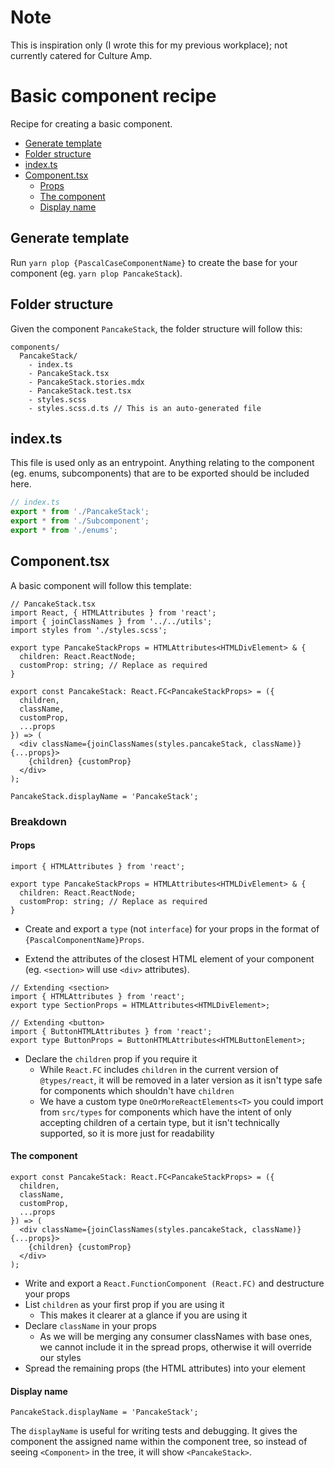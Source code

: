 # Note

This is inspiration only (I wrote this for my previous workplace); not currently catered for Culture Amp.

# Basic component recipe

Recipe for creating a basic component.

- [Generate template](#generate-template)
- [Folder structure](#folder-structure)
- [index.ts](#indexts)
- [Component.tsx](#componenttsx)
  - [Props](#props)
  - [The component](#the-component)
  - [Display name](#display-name)

## Generate template

Run `yarn plop {PascalCaseComponentName}` to create the base for your component (eg. `yarn plop PancakeStack`).

## Folder structure

Given the component `PancakeStack`, the folder structure will follow this:

```
components/
  PancakeStack/
    - index.ts
    - PancakeStack.tsx
    - PancakeStack.stories.mdx
    - PancakeStack.test.tsx
    - styles.scss
    - styles.scss.d.ts // This is an auto-generated file
```

## index.ts

This file is used only as an entrypoint.
Anything relating to the component (eg. enums, subcomponents) that are to be exported should be included here.

```ts
// index.ts
export * from './PancakeStack';
export * from './Subcomponent';
export * from './enums';
```

## Component.tsx

A basic component will follow this template:

```tsx
// PancakeStack.tsx
import React, { HTMLAttributes } from 'react';
import { joinClassNames } from '../../utils';
import styles from './styles.scss';

export type PancakeStackProps = HTMLAttributes<HTMLDivElement> & {
  children: React.ReactNode;
  customProp: string; // Replace as required
}

export const PancakeStack: React.FC<PancakeStackProps> = ({
  children,
  className,
  customProp,
  ...props
}) => (
  <div className={joinClassNames(styles.pancakeStack, className)} {...props}>
    {children} {customProp}
  </div>
);

PancakeStack.displayName = 'PancakeStack';
```

### Breakdown

#### Props

```tsx
import { HTMLAttributes } from 'react';

export type PancakeStackProps = HTMLAttributes<HTMLDivElement> & {
  children: React.ReactNode;
  customProp: string; // Replace as required
}
```

- Create and export a `type` (not `interface`) for your props in the format of `{PascalComponentName}Props`.

- Extend the attributes of the closest HTML element of your component (eg. `<section>` will use `<div>` attributes).

```tsx
// Extending <section>
import { HTMLAttributes } from 'react';
export type SectionProps = HTMLAttributes<HTMLDivElement>;

// Extending <button>
import { ButtonHTMLAttributes } from 'react';
export type ButtonProps = ButtonHTMLAttributes<HTMLButtonElement>;
```

- Declare the `children` prop if you require it
  - While `React.FC` includes `children` in the current version of `@types/react`, it will be removed in a later 
  version as it isn't type safe for components which shouldn't have `children`
  - We have a custom type `OneOrMoreReactElements<T>` you could import from `src/types` for components which have 
  the intent of only accepting children of a certain type, but it isn't technically supported, so it is more just 
  for readability

#### The component

```tsx
export const PancakeStack: React.FC<PancakeStackProps> = ({
  children,
  className,
  customProp,
  ...props
}) => (
  <div className={joinClassNames(styles.pancakeStack, className)} {...props}>
    {children} {customProp}
  </div>
);
```

- Write and export a `React.FunctionComponent (React.FC)` and destructure your props
- List `children` as your first prop if you are using it
  - This makes it clearer at a glance if you are using it
- Declare `className` in your props
  - As we will be merging any consumer classNames with base ones, we cannot include it in the spread props, otherwise 
  it will override our styles
- Spread the remaining props (the HTML attributes) into your element

#### Display name

```tsx
PancakeStack.displayName = 'PancakeStack';
```

The `displayName` is useful for writing tests and debugging.
It gives the component the assigned name within the component tree, so instead of seeing `<Component>` in the tree,
it will show `<PancakeStack>`.
